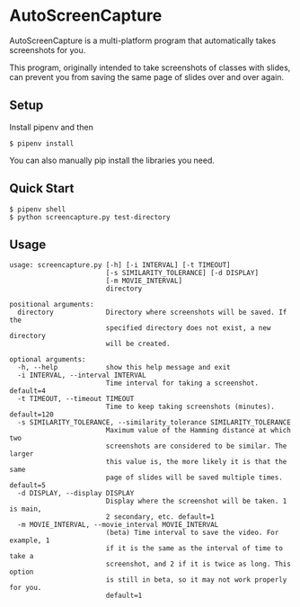 # AutoScreenCapture
AutoScreenCapture is a multi-platform program that automatically takes screenshots for you. 

This program, originally intended to take screenshots of classes with slides, can prevent you from saving the same page of slides over and over again.

## Setup
Install pipenv and then
```
$ pipenv install
```

You can also manually pip install the libraries you need.

## Quick Start

```
$ pipenv shell
$ python screencapture.py test-directory
```

## Usage


```
usage: screencapture.py [-h] [-i INTERVAL] [-t TIMEOUT]
                        [-s SIMILARITY_TOLERANCE] [-d DISPLAY]
                        [-m MOVIE_INTERVAL]
                        directory

positional arguments:
  directory             Directory where screenshots will be saved. If the
                        specified directory does not exist, a new directory
                        will be created.

optional arguments:
  -h, --help            show this help message and exit
  -i INTERVAL, --interval INTERVAL
                        Time interval for taking a screenshot. default=4
  -t TIMEOUT, --timeout TIMEOUT
                        Time to keep taking screenshots (minutes). default=120
  -s SIMILARITY_TOLERANCE, --similarity_tolerance SIMILARITY_TOLERANCE
                        Maximum value of the Hamming distance at which two
                        screenshots are considered to be similar. The larger
                        this value is, the more likely it is that the same
                        page of slides will be saved multiple times. default=5
  -d DISPLAY, --display DISPLAY
                        Display where the screenshot will be taken. 1 is main,
                        2 secondary, etc. default=1
  -m MOVIE_INTERVAL, --movie_interval MOVIE_INTERVAL
                        (beta) Time interval to save the video. For example, 1
                        if it is the same as the interval of time to take a
                        screenshot, and 2 if it is twice as long. This option
                        is still in beta, so it may not work properly for you.
                        default=1

```